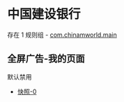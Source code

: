# 中国建设银行

存在 1 规则组 - [com.chinamworld.main](/src/apps/com.chinamworld.main.ts)

## 全屏广告-我的页面

默认禁用

- [快照-0](https://i.gkd.li/import/12726961)
